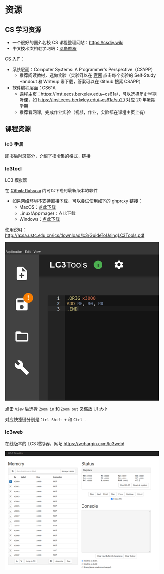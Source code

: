 # 资源

## CS 学习资源

- 一个很好的国外名校 CS 课程整理网站：<https://csdiy.wiki>
- 中文技术文档教学网站：[菜鸟教程](https://www.runoob.com/)

CS 入门：

- 系统层面：Computer Systems: A Programmer's Perspective（CSAPP）
  - 推荐阅读教材，选做实验（实验可以在 [官网](http://csapp.cs.cmu.edu/3e/labs.html) 点击每个实验的 Self-Study Handout 和 Writeup 等下载，答案可以在 Github 搜索 CSAPP）
- 软件编程层面：CS61A
  - 课程主页：<https://inst.eecs.berkeley.edu/~cs61a/>，可以选择历史学期听课，如 <https://inst.eecs.berkeley.edu/~cs61a/su20> 对应 20 年暑期学期
  - 推荐看网课，完成作业实验（视频，作业，实验都在课程主页上有）

## 课程资源

### lc3 手册

即书后附录部分，介绍了指令集的格式，[链接](http://acsa.ustc.edu.cn/ics/download/lc3/lc3-handbook.pdf
)

### lc3tool

LC3 模拟器

在 [Github Release](https://github.com/chiragsakhuja/lc3tools/releases) 内可以下载到最新版本的软件

- 如果网络环境不支持直接下载，可以尝试使用如下的 ghproxy 链接：
  - MacOS：[点此下载](https://ghproxy.com/https://github.com/chiragsakhuja/lc3tools/releases/download/v2.0.2/LC3Tools-2.0.2.dmg)
  - Linux(AppImage)：[点此下载](https://ghproxy.com/https://github.com/chiragsakhuja/lc3tools/releases/download/v2.0.2/LC3Tools-2.0.2.AppImage)
  - Windows：[点此下载](https://ghproxy.com/https://github.com/chiragsakhuja/lc3tools/releases/download/v2.0.2/LC3Tools-2.0.2.exe)

使用说明：<http://acsa.ustc.edu.cn/ics/download/lc3/GuideToUsingLC3Tools.pdf>

![](./images/lc3tools.png)

点击 `View` 后选择 `Zoom in` 和 `Zoom out` 来缩放 UI 大小

对应快捷键分别是 `Ctrl Shift +` 和 `Ctrl -`

### lc3web

在线版本的 LC3 模拟器，网址 <https://wchargin.com/lc3web/>

![](images/lc3web.png)